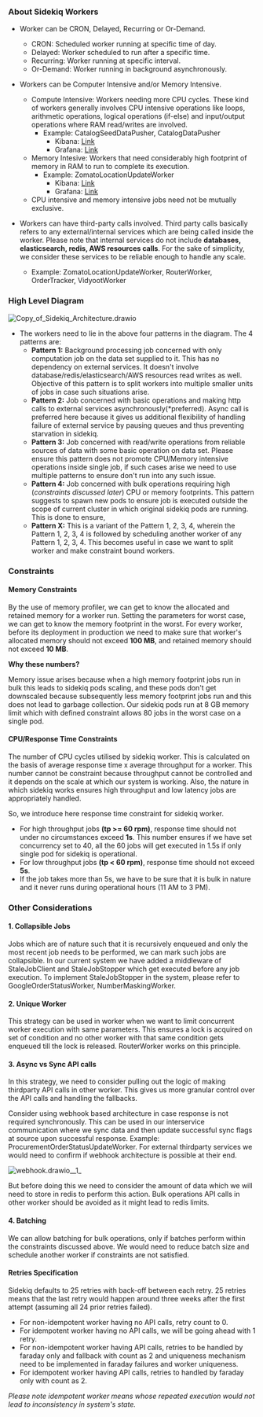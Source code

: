 ### About Sidekiq Workers

- Worker can be CRON, Delayed, Recurring or Or-Demand. 
  - CRON: Scheduled worker running at specific time of day. 
  - Delayed: Worker scheduled to run after a specific time. 
  - Recurring: Worker running at specific interval. 
  - Or-Demand: Worker running in background asynchronously. 

- Workers can be Computer Intensive and/or Memory Intensive. 
  - Compute Intensive: Workers needing more CPU cycles. These kind of workers generally involves CPU intensive operations like loops, arithmetic operations, logical operations (if-else) and input/output operations where RAM read/writes are involved. 
    - Example: CatalogSeedDataPusher, CatalogDataPusher
      - Kibana: [Link](http://kibana.box8.co.in/app/kibana#/discover?_g=(refreshInterval:(pause:!t,value:0),time:(from:'2022-10-30T01:04:23.239Z',to:'2022-10-30T01:10:23.127Z'))&_a=(columns:!(log_event),filters:!(('$state':(store:appState),meta:(alias:!n,disabled:!f,index:'3a5009f0-414b-11ed-82e1-15016f44671c',key:source_class,negate:!t,params:(query:Catalog_DataStore),type:phrase,value:Catalog_DataStore),query:(match:(source_class:(query:Catalog_DataStore,type:phrase))))),index:'3a5009f0-414b-11ed-82e1-15016f44671c',interval:auto,query:(language:lucene,query:%22non-critical%22),sort:!('@timestamp',desc)))
      - Grafana: [Link](https://grafana.box8.co.in/d/nt8WSwuWm/eks-deployment-new?orgId=1&var-namespace=box8-sidekiq&var-Deployment=box8-sidekiq-non-critical-prod&var-Node=All&var-server=172.0.16.182:9100&from=1667091814055&to=1667092060658)
  - Memory Intesive: Workers that need considerably high footprint of memory in RAM to run to complete its execution.
    - Example: ZomatoLocationUpdateWorker
      - Kibana: [Link](http://kibana.box8.co.in/app/kibana#/discover?_g=(filters:!(),refreshInterval:(pause:!t,value:0),time:(from:'2022-10-30T12:18:00.000Z',to:'2022-10-30T12:19:00.000Z'))&_a=(columns:!(log_event),filters:!(('$state':(store:appState),meta:(alias:!n,disabled:!f,index:'3a5009f0-414b-11ed-82e1-15016f44671c',key:method,negate:!t,params:(query:'NoDelayScheduler::Worker._start'),type:phrase,value:'NoDelayScheduler::Worker._start'),query:(match:(method:(query:'NoDelayScheduler::Worker._start',type:phrase)))),('$state':(store:appState),meta:(alias:!n,disabled:!f,index:'3a5009f0-414b-11ed-82e1-15016f44671c',key:log_event,negate:!t,params:(query:location_updates_for_active_orders),type:phrase,value:location_updates_for_active_orders),query:(match:(log_event:(query:location_updates_for_active_orders,type:phrase)))),('$state':(store:appState),meta:(alias:!n,disabled:!f,index:'3a5009f0-414b-11ed-82e1-15016f44671c',key:vidyoot_params.type,negate:!t,params:(query:MessageTrigger),type:phrase,value:MessageTrigger),query:(match:(vidyoot_params.type:(query:MessageTrigger,type:phrase)))),('$state':(store:appState),meta:(alias:!n,disabled:!f,index:'3a5009f0-414b-11ed-82e1-15016f44671c',key:mailer,negate:!t,params:(query:OrderStatusMailer),type:phrase,value:OrderStatusMailer),query:(match:(mailer:(query:OrderStatusMailer,type:phrase))))),index:'3a5009f0-414b-11ed-82e1-15016f44671c',interval:auto,query:(language:lucene,query:%22non-critical%22),sort:!('@timestamp',desc)))
      - Grafana: [Link](https://grafana.box8.co.in/d/nt8WSwuWm/eks-deployment-new?orgId=1&from=1667129706825&to=1667136364035&var-namespace=box8-sidekiq&var-Deployment=box8-sidekiq-non-critical-prod&var-Node=All&var-server=172.0.16.182:9100)
  - CPU intensive and memory intensive jobs need not be mutually exclusive.

- Workers can have third-party calls involved. Third party calls basically refers to any external/internal services which are being called inside the worker. Please note that internal services do not include **databases, elasticsearch, redis, AWS resources calls**. For the sake of simplicity, we consider these services to be reliable enough to handle any scale.
  - Example: ZomatoLocationUpdateWorker, RouterWorker, OrderTracker, VidyootWorker


### High Level Diagram 

![Copy_of_Sidekiq_Architecture.drawio](https://drive.google.com/file/d/1X3P2JlvVAkyS7TD5bpRNyKHjhvwfboFn/view?usp=share_link)


- The workers need to lie in the above four patterns in the diagram. The 4 patterns are: 
  - **Pattern 1:** Background processing job concerned with only computation job on the data set supplied to it. This has no dependency on external services. It doesn't involve database/redis/elasticsearch/AWS resources read writes as well. Objective of this pattern is to split workers into multiple smaller units of jobs in case such situations arise. 
  - **Pattern 2:** Job concerned with basic operations and making http calls to external services asynchronously(*preferred). Async call is preferred here because it gives us additional flexibility of handling failure of external service by pausing queues and thus preventing starvation in sidekiq. 
  - **Pattern 3:** Job concerned with read/write operations from reliable sources of data with some basic operation on data set. Please ensure this pattern does not promote CPU/Memory intensive operations inside single job, if such cases arise we need to use multiple patterns to ensure don't run into any such issue.
  - **Pattern 4:** Job concerned with bulk operations requiring high (*constraints discussed later*) CPU or memory footprints. This pattern suggests to spawn new pods to ensure job is executed outside the scope of current cluster in which original sidekiq pods are running. This is done to ensure, 
  - **Pattern X:** This is a variant of the Pattern 1, 2, 3, 4, wherein the Pattern 1, 2, 3, 4 is followed by scheduling another worker of any Pattern 1, 2, 3, 4. This becomes useful in case we want to split worker and make constraint bound workers. 


### Constraints 

#### Memory Constraints 

By the use of memory profiler, we can get to know the allocated and retained memory for a worker run. Setting the parameters for worst case, we can get to know the memory footprint in the worst. For every worker, before its deployment in production we need to make sure that worker's allocated memory should not exceed **100 MB**, and retained memory should not exceed **10 MB**. 

**Why these numbers?**

Memory issue arises because when a high memory footprint jobs run in bulk this leads to sidekiq pods scaling, and these pods don't get downscaled because subsequently less memory footprint jobs run and this does not lead to garbage collection. Our sidekiq pods run at 8 GB memory limit which with defined constraint allows 80 jobs in the worst case on a single pod. 


#### CPU/Response Time Constraints 

The number of CPU cycles utilised by sidekiq worker. This is calculated on the basis of average response time x average throughput for a worker. This number cannot be constraint because throughput cannot be controlled and it depends on the scale at which our system is working. Also, the nature in which sidekiq works ensures high throughput and low latency jobs are appropriately handled. 

So, we introduce here response time constraint for sidekiq worker.

- For high throughput jobs **(tp >= 60 rpm)**, response time should not under no circumstances exceed **1s**. This number ensures if we have set concurrency set to 40, all the 60 jobs will get executed in 1.5s if only single pod for sidekiq is operational. 
- For low throughput jobs **(tp < 60 rpm)**, response time should not exceed **5s**. 
- If the job takes more than 5s, we have to be sure that it is bulk in nature and it never runs during operational hours (11 AM to 3 PM).


### Other Considerations 

#### 1. Collapsible Jobs 

Jobs which are of nature such that it is recursively enqueued and only the most recent job needs to be performed, we can mark such jobs are collapsible. 
In our current system we have added a middleware of StaleJobClient and StaleJobStopper which get executed before any job execution. 
To implement StaleJobStopper in the system, please refer to GoogleOrderStatusWorker, NumberMaskingWorker.  


#### 2. Unique Worker 

This strategy can be used in worker when we want to limit concurrent worker execution with same parameters. This ensures a lock is acquired on set of condition and no other worker with that same condition gets enqueued till the lock is released. RouterWorker works on this principle. 

#### 3. Async vs Sync API calls 

In this strategy, we need to consider pulling out the logic of making thirdparty API calls in other worker. This gives us more granular control over the API calls and handling the fallbacks. 

Consider using webhook based architecture in case response is not required synchronously. This can be used in our interservice communication where we sync data and then update successful sync flags at source upon successful response. Example: ProcurementOrderStatusUpdateWorker. For external thirdparty services we would need to confirm if webhook architecture is possible at their end. 

![webhook.drawio__1_](https://drive.google.com/file/d/1hFycS7moLFpPad9ExaHsTI2MR4SbP7Se/view?usp=share_link)


But before doing this we need to consider the amount of data which we will need to store in redis to perform this action. Bulk operations API calls in other worker should be avoided as it might lead to redis limits. 


#### 4. Batching 

We can allow batching for bulk operations, only if batches perform within the constraints discussed above. We would need to reduce batch size and schedule another worker if constraints are not satisfied. 

#### Retries Specification

Sidekiq defaults to 25 retries with back-off between each retry. 25 retries means that the last retry would happen around three weeks after the first attempt (assuming all 24 prior retries failed).

- For non-idempotent worker having no API calls, retry count to 0. 
- For idempotent worker having no API calls, we will be going ahead with 1 retry. 
- For non-idempotent worker having API calls, retries to be handled by faraday only and fallback with count as 2 and uniqueness mechanism need to be implemented in faraday failures and worker uniqueness. 
- For idempotent worker having API calls, retries to handled by faraday only with count as 2.

*Please note idempotent worker means whose repeated execution would not lead to inconsistency in system's state.*
